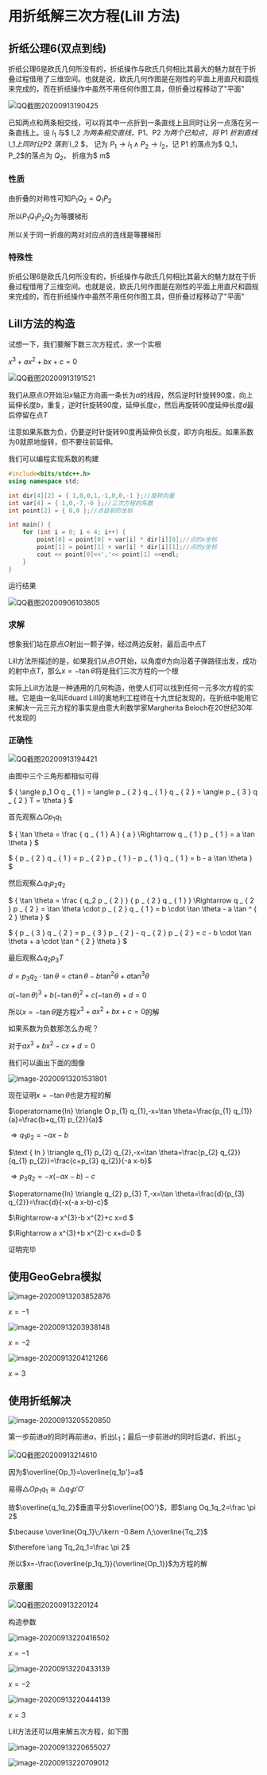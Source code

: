 # 用折纸解三次方程(Lill 方法)

## 折纸公理6(双点到线)

折纸公理6是欧氏几何所没有的，折纸操作与欧氏几何相比其最大的魅力就在于折叠过程借用了三维空间。也就是说，欧氏几何作图是在刚性的平面上用直尺和圆规来完成的，而在折纸操作中虽然不用任何作图工具，但折叠过程移动了"平面"

![QQ截图20200913190425](三次方程/QQ截图20200913190425.png)

已知两点和两条相交线，可以将其中一点折到一条直线上且同时让另一点落在另一条直线上。设 $l_1$ 与$ l_2 $为两条相交直线，$P1$、$P2 $为两个已知点， 将$ P1 $折到直线$l_1$上同时让$P2 $落到$ l_2 $， 记为 $P_1 → l_1 ∧ P_2 → l_2$，记 P1 的落点为$ Q_1$，$P_2$的落点为 $Q_2$， 折痕为$ m$

### 性质

由折叠的对称性可知$P_{1} Q_{2}=Q_{1} P_{2}$

所以$P_{1} Q_{1} P_{2}Q_{2}$为等腰梯形

所以关于同一折痕的两对对应点的连线是等腰梯形

### 特殊性

折纸公理6是欧氏几何所没有的，折纸操作与欧氏几何相比其最大的魅力就在于折叠过程借用了三维空间。也就是说，欧氏几何作图是在刚性的平面上用直尺和圆规来完成的，而在折纸操作中虽然不用任何作图工具，但折叠过程移动了"平面"

## Lill方法的构造

试想一下，我们要解下数三次方程式，求一个实根

$x^{3}+a x^{2}+b x+c=0$

![QQ截图20200913191521](三次方程/QQ截图20200913191521.png)

我们从原点$O$开始沿$x$轴正方向画一条长为$a$的线段，然后逆时针旋转$90$度，向上延伸长度$b$，重复，逆时针旋转$90$度，延伸长度$c$，然后再旋转$90$度延伸长度$d$最后停留在点$T$

注意如果系数为负，仍要逆时针旋转$90$度再延伸负长度，即方向相反。如果系数为$0$就原地旋转，但不要往前延伸。

我们可以编程实现系数的构建

```c++
#include<bits/stdc++.h>
using namespace std;

int dir[4][2] = { 1,0,0,1,-1,0,0,-1 };//旋转向量
int var[4] = { 1,0,-7,-6 };//三次方程的系数
int point[2] = { 0,0 };//点目前的坐标

int main() {
	for (int i = 0; i < 4; i++) {
		point[0] = point[0] + var[i] * dir[i][0];//点的x坐标
		point[1] = point[1] + var[i] * dir[i][1];//点的y坐标
		cout << point[0]<<','<< point[1] <<endl;
	}
}
```

运行结果

![QQ截图20200906103805](三次方程/QQ截图20200906103805.png)

### 求解

想象我们站在原点$O$射出一颗子弹，经过两边反射，最后击中点$T$

Lill方法所描述的是，如果我们从点$O$开始，以角度$\theta$方向沿着子弹路径出发，成功的射中点$T$，那么$x=-\tan \theta$将是我们三次方程的一个根

实际上Lill方法是一种通用的几何构造，他使人们可以找到任何一元多次方程的实根。它是由一名叫Eduard Lill的奥地利工程师在十九世纪发现的，在折纸中能用它来解决一元三元方程的事实是由意大利数学家Margherita Beloch在20世纪30年代发现的

### 正确性

![QQ截图20200913194421](三次方程/QQ截图20200913194421.png)

由图中三个三角形都相似可得

$ { \angle p_1 O q _ { 1 } = \angle p _ { 2 } q _ { 1 } q _ { 2 } = \angle p _ { 3 } q _ { 2 } T = \theta } $

首先观察$\triangle O p_{1} q_{1}$

$ { \tan \theta = \frac { q _ { 1 } A } { a } \Rightarrow q _ { 1 } p _ { 1 } = a \tan \theta } $

$ { p _ { 2 } q _ { 1 } = p _ { 2 } p _ { 1 } - p _ { 1 } q _ { 1 } = b - a \tan \theta } $

然后观察$\triangle q_{1} p_{2} q_{2}$

$ { \tan \theta = \frac { q_2 p _ { 2 } } { p _ { 2 } q _ { 1 } } \Rightarrow q _ { 2 } p _ { 2 } = \tan \theta \cdot p _ { 2 } q _ { 1 } = b \cdot \tan \theta - a \tan ^ { 2 } \theta } $

$ { p _ { 3 } q _ { 2 } = p _ { 3 } p _ { 2 } - q _ { 2 } p _ { 2 } = c - b \cdot \tan \theta + a \cdot \tan ^ { 2 } \theta } $

最后观察$\triangle q_{2} p_{3} T$

$d = p _ { 3 } q _ { 2 } \cdot \tan \theta = c \tan \theta - b \tan ^ { 2 } \theta + a \tan ^ { 3 } \theta$

$a ( - \tan \theta ) ^ { 3 } + b ( -\tan \theta ) ^ { 2 } + c ( -\tan \theta ) + d = 0$

所以$x=- \tan \theta$是方程$x^{3}+a x^{2}+b x+c=0$的解

如果系数为负数那怎么办呢？

对于$a x^{3}+b x^{2}-c x+d=0$

我们可以画出下面的图像

![image-20200913201531801](三次方程/image-20200913201531801.png)

现在证明$x=-\tan \theta$也是方程的解

$\operatorname{In} \triangle O p_{1} q_{1},-x=\tan \theta=\frac{p_{1} q_{1}}{a}=\frac{b+q_{1} p_{2}}{a}$

$\Rightarrow q_{1} p_{2}=-a x-b$

$\text { In } \triangle q_{1} p_{2} q_{2},-x=\tan \theta=\frac{p_{2} q_{2}}{q_{1} p_{2}}=\frac{c+p_{3} q_{2}}{-a x-b}$

$\Rightarrow p_{3} q_{2}=-x(-a x-b)-c$

$\operatorname{In} \triangle q_{2} p_{3} T,-x=\tan \theta=\frac{d}{p_{3} q_{2}}=\frac{d}{-x(-a x-b)-c}$

$\Rightarrow-a x^{3}-b x^{2}+c x=d $

$\Rightarrow a x^{3}+b x^{2}-c x+d=0 $

证明完毕

## 使用GeoGebra模拟

![image-20200913203852876](三次方程/image-20200913203852876.png)

$x=-1$

![image-20200913203938148](三次方程/image-20200913203938148.png)

$x=-2$

![image-20200913204121266](三次方程/image-20200913204121266.png)

$x=3$

## 使用折纸解决

![image-20200913205520850](三次方程/image-20200913205520850.png)

第一步前进$a$的同时再前进$a$，折出$L_1$；最后一步前进$d$的同时后退$d$，折出$L_2$

![QQ截图20200913214610](三次方程/QQ截图20200913214610.png)

因为$\overline{Op_1}=\overline{q_1p'}=a$

易得$\triangle{Op_1q_1} \cong \triangle{q_1p'O'}$

故$\overline{q_1q_2}$垂直平分$\overline{OO'}$，即$\ang Oq_1q_2=\frac \pi 2$

$\because \overline{Oq_1}\;/\kern -0.8em /\;\overline{Tq_2}$

$\therefore \ang Tq_2q_1=\frac \pi 2$

所以$x=-\frac{\overline{p_1q_1}}{\overline{Op_1}}$为方程的解

### 示意图

![QQ截图20200913220124](三次方程/QQ截图20200913220124.png)

构造参数

![image-20200913220416502](三次方程/image-20200913220416502.png)

$x=-1$

![image-20200913220433139](三次方程/image-20200913220433139.png)

$x=-2$

![image-20200913220444139](三次方程/image-20200913220444139.png)

$x=3$

Lill方法还可以用来解五次方程，如下图

![image-20200913220655027](三次方程/image-20200913220655027.png)

![image-20200913220709012](三次方程/image-20200913220709012.png)